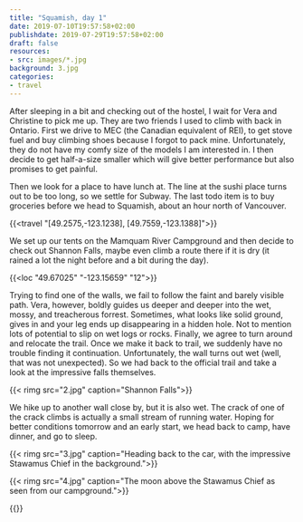```yaml
---
title: "Squamish, day 1"
date: 2019-07-10T19:57:58+02:00
publishdate: 2019-07-29T19:57:58+02:00
draft: false
resources:
- src: images/*.jpg
background: 3.jpg
categories:
- travel
---
```


After sleeping in a bit and checking out of the hostel, I wait for Vera and
Christine to pick me up. They are two friends I used to climb with back in
Ontario. First we drive to MEC (the Canadian equivalent of REI), to get stove
fuel and buy climbing shoes because I forgot to pack mine. Unfortunately, they
do not have my comfy size of the models I am interested in. I then decide to get
half-a-size smaller which will give better performance but also promises to get
painful.

Then we look for a place to have lunch at. The line at the sushi place turns out
to be too long, so we settle for Subway. The last todo item is to buy groceries
before we head to Squamish, about an hour north of Vancouver.

{{<travel "[49.2575,-123.1238], [49.7559,-123.1388]">}}

We set up our tents on the Mamquam River Campground and then decide to check out
Shannon Falls, maybe even climb a route there if it is dry (it rained a lot the
night before and a bit during the day).

{{<loc "49.67025" "-123.15659" "12">}}

Trying to find one of the walls, we fail to follow the faint and barely visible
path. Vera, however, boldly guides us deeper and deeper into the wet, mossy, and
treacherous forrest. Sometimes, what looks like solid ground, gives in and your
leg ends up disappearing in a hidden hole. Not to mention lots of potential to
slip on wet logs or rocks. Finally, we agree to turn around and relocate the
trail. Once we make it back to trail, we suddenly have no trouble finding it
continuation.  Unfortunately, the wall turns out wet (well, that was not
unexpected). So we had back to the official trail and take a look at the
impressive falls themselves.

{{< rimg src="2.jpg" caption="Shannon Falls">}}

We hike up to another wall close by, but it is also wet. The crack of one of the
crack climbs is actually a small stream of running water. Hoping for better
conditions tomorrow and an early start, we head back to camp, have dinner, and
go to sleep.

{{< rimg src="3.jpg" caption="Heading back to the car, with the impressive Stawamus Chief in the background.">}}

{{< rimg src="4.jpg" caption="The moon above the Stawamus Chief as seen from our campground.">}}

{{<nextday>}}
